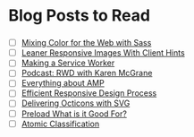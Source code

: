 # Blog Posts to Read

### 
- [ ] [Mixing Color for the Web with Sass](http://alistapart.com/article/mixing-color-for-the-web-with-sass)
- [ ] [Leaner Responsive Images With Client Hints](https://www.smashingmagazine.com/2016/01/leaner-responsive-images-client-hints)
- [ ] [Making a Service Worker](https://www.smashingmagazine.com/2016/02/making-a-service-worker/)
- [ ] [Podcast: RWD with Karen McGrane](http://msdevshow.com/2015/12/responsive-design-with-karen-mcgrane/)
- [ ] [Everything about AMP](https://www.smashingmagazine.com/2016/02/everything-about-google-accelerated-mobile-pages/)
- [ ] [Efficient Responsive Design Process](https://www.smashingmagazine.com/2016/02/efficient-responsive-design-process/)
- [ ] [Delivering Octicons with SVG](https://github.com/blog/2112-delivering-octicons-with-svg)
- [ ] [Preload What is it Good For?](https://www.smashingmagazine.com/2016/02/preload-what-is-it-good-for/)
- [ ] [Atomic Classification](http://trentwalton.com/2016/02/26/atomic-classification/)
